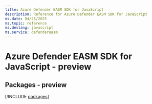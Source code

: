 ```yaml
---
title: Azure Defender EASM SDK for JavaScript
description: Reference for Azure Defender EASM SDK for JavaScript
ms.date: 04/25/2025
ms.topic: reference
ms.devlang: javascript
ms.service: defendereasm
---
```

# Azure Defender EASM SDK for JavaScript - preview
## Packages - preview
[!INCLUDE [packages](defender-easm-index.md)]